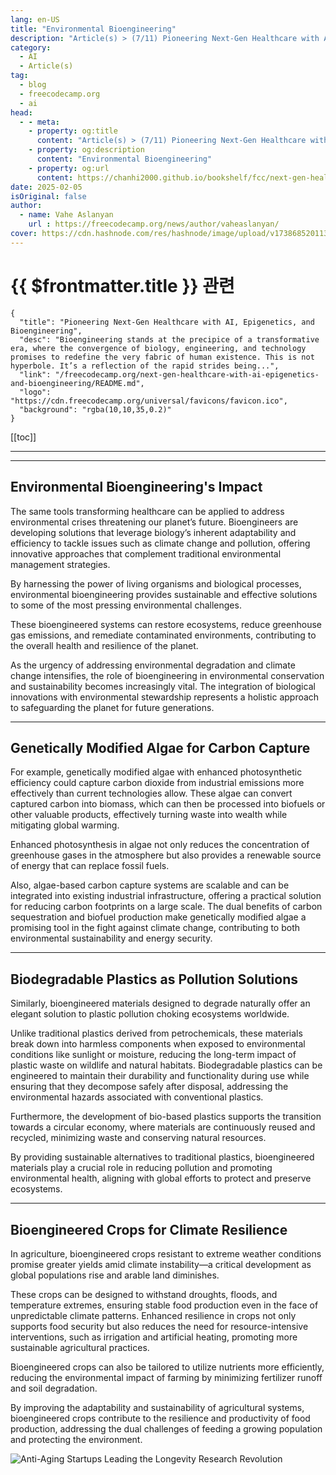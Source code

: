 ```yaml
---
lang: en-US
title: "Environmental Bioengineering"
description: "Article(s) > (7/11) Pioneering Next-Gen Healthcare with AI, Epigenetics, and Bioengineering" 
category:
  - AI
  - Article(s)
tag:
  - blog
  - freecodecamp.org
  - ai
head:
  - - meta:
    - property: og:title
      content: "Article(s) > (7/11) Pioneering Next-Gen Healthcare with AI, Epigenetics, and Bioengineering"
    - property: og:description
      content: "Environmental Bioengineering"
    - property: og:url
      content: https://chanhi2000.github.io/bookshelf/fcc/next-gen-healthcare-with-ai-epigenetics-and-bioengineering/environmental-engineering.html
date: 2025-02-05
isOriginal: false
author:
  - name: Vahe Aslanyan
    url : https://freecodecamp.org/news/author/vaheaslanyan/
cover: https://cdn.hashnode.com/res/hashnode/image/upload/v1738685201135/64b476e9-b17b-4788-ba3c-ec23a2576e81.png
---
```


# {{ $frontmatter.title }} 관련

```component VPCard
{
  "title": "Pioneering Next-Gen Healthcare with AI, Epigenetics, and Bioengineering",
  "desc": "Bioengineering stands at the precipice of a transformative era, where the convergence of biology, engineering, and technology promises to redefine the very fabric of human existence. This is not hyperbole. It’s a reflection of the rapid strides being...",
  "link": "/freecodecamp.org/next-gen-healthcare-with-ai-epigenetics-and-bioengineering/README.md",
  "logo": "https://cdn.freecodecamp.org/universal/favicons/favicon.ico",
  "background": "rgba(10,10,35,0.2)"
}
```

[[toc]]

---

<SiteInfo
  name="Pioneering Next-Gen Healthcare with AI, Epigenetics, and Bioengineering"
  desc="Bioengineering stands at the precipice of a transformative era, where the convergence of biology, engineering, and technology promises to redefine the very fabric of human existence. This is not hyperbole. It’s a reflection of the rapid strides being..."
  url="https://freecodecamp.org/news/next-gen-healthcare-with-ai-epigenetics-and-bioengineering#heading-environmental-engineering"
  logo="https://cdn.freecodecamp.org/universal/favicons/favicon.ico"
  preview="https://cdn.hashnode.com/res/hashnode/image/upload/v1738685201135/64b476e9-b17b-4788-ba3c-ec23a2576e81.png"/>

---

## Environmental Bioengineering's Impact

The same tools transforming healthcare can be applied to address environmental crises threatening our planet’s future. Bioengineers are developing solutions that leverage biology’s inherent adaptability and efficiency to tackle issues such as climate change and pollution, offering innovative approaches that complement traditional environmental management strategies.

By harnessing the power of living organisms and biological processes, environmental bioengineering provides sustainable and effective solutions to some of the most pressing environmental challenges.

These bioengineered systems can restore ecosystems, reduce greenhouse gas emissions, and remediate contaminated environments, contributing to the overall health and resilience of the planet.

As the urgency of addressing environmental degradation and climate change intensifies, the role of bioengineering in environmental conservation and sustainability becomes increasingly vital. The integration of biological innovations with environmental stewardship represents a holistic approach to safeguarding the planet for future generations.

---

## Genetically Modified Algae for Carbon Capture

For example, genetically modified algae with enhanced photosynthetic efficiency could capture carbon dioxide from industrial emissions more effectively than current technologies allow. These algae can convert captured carbon into biomass, which can then be processed into biofuels or other valuable products, effectively turning waste into wealth while mitigating global warming.

Enhanced photosynthesis in algae not only reduces the concentration of greenhouse gases in the atmosphere but also provides a renewable source of energy that can replace fossil fuels.

Also, algae-based carbon capture systems are scalable and can be integrated into existing industrial infrastructure, offering a practical solution for reducing carbon footprints on a large scale. The dual benefits of carbon sequestration and biofuel production make genetically modified algae a promising tool in the fight against climate change, contributing to both environmental sustainability and energy security.

---

## Biodegradable Plastics as Pollution Solutions

Similarly, bioengineered materials designed to degrade naturally offer an elegant solution to plastic pollution choking ecosystems worldwide.

Unlike traditional plastics derived from petrochemicals, these materials break down into harmless components when exposed to environmental conditions like sunlight or moisture, reducing the long-term impact of plastic waste on wildlife and natural habitats. Biodegradable plastics can be engineered to maintain their durability and functionality during use while ensuring that they decompose safely after disposal, addressing the environmental hazards associated with conventional plastics.

Furthermore, the development of bio-based plastics supports the transition towards a circular economy, where materials are continuously reused and recycled, minimizing waste and conserving natural resources.

By providing sustainable alternatives to traditional plastics, bioengineered materials play a crucial role in reducing pollution and promoting environmental health, aligning with global efforts to protect and preserve ecosystems.

---

## Bioengineered Crops for Climate Resilience

In agriculture, bioengineered crops resistant to extreme weather conditions promise greater yields amid climate instability—a critical development as global populations rise and arable land diminishes.

These crops can be designed to withstand droughts, floods, and temperature extremes, ensuring stable food production even in the face of unpredictable climate patterns. Enhanced resilience in crops not only supports food security but also reduces the need for resource-intensive interventions, such as irrigation and artificial heating, promoting more sustainable agricultural practices.

Bioengineered crops can also be tailored to utilize nutrients more efficiently, reducing the environmental impact of farming by minimizing fertilizer runoff and soil degradation.

By improving the adaptability and sustainability of agricultural systems, bioengineered crops contribute to the resilience and productivity of food production, addressing the dual challenges of feeding a growing population and protecting the environment.

![Anti-Aging Startups Leading the Longevity Research Revolution](https://boldbusiness.com/wp-content/uploads/2018/11/Future-of-Aging_Featured-Image.jpg)

